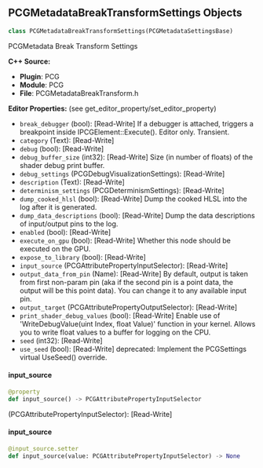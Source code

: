 ## PCGMetadataBreakTransformSettings Objects

```python
class PCGMetadataBreakTransformSettings(PCGMetadataSettingsBase)
```

PCGMetadata Break Transform Settings

**C++ Source:**

- **Plugin**: PCG
- **Module**: PCG
- **File**: PCGMetadataBreakTransform.h

**Editor Properties:** (see get_editor_property/set_editor_property)

- ``break_debugger`` (bool):  [Read-Write] If a debugger is attached, triggers a breakpoint inside IPCGElement::Execute(). Editor only. Transient.
- ``category`` (Text):  [Read-Write]
- ``debug`` (bool):  [Read-Write]
- ``debug_buffer_size`` (int32):  [Read-Write] Size (in number of floats) of the shader debug print buffer.
- ``debug_settings`` (PCGDebugVisualizationSettings):  [Read-Write]
- ``description`` (Text):  [Read-Write]
- ``determinism_settings`` (PCGDeterminismSettings):  [Read-Write]
- ``dump_cooked_hlsl`` (bool):  [Read-Write] Dump the cooked HLSL into the log after it is generated.
- ``dump_data_descriptions`` (bool):  [Read-Write] Dump the data descriptions of input/output pins to the log.
- ``enabled`` (bool):  [Read-Write]
- ``execute_on_gpu`` (bool):  [Read-Write] Whether this node should be executed on the GPU.
- ``expose_to_library`` (bool):  [Read-Write]
- ``input_source`` (PCGAttributePropertyInputSelector):  [Read-Write]
- ``output_data_from_pin`` (Name):  [Read-Write] By default, output is taken from first non-param pin (aka if the second pin is a point data, the output will be this point data). You can change it to any available input pin.
- ``output_target`` (PCGAttributePropertyOutputSelector):  [Read-Write]
- ``print_shader_debug_values`` (bool):  [Read-Write] Enable use of 'WriteDebugValue(uint Index, float Value)' function in your kernel. Allows you to write float values to a buffer for logging on the CPU.
- ``seed`` (int32):  [Read-Write]
- ``use_seed`` (bool):  [Read-Write]
  deprecated: Implement the PCGSettings virtual UseSeed() override.

<a id="unreal.PCGMetadataBreakTransformSettings.input_source"></a>

#### input_source

```python
@property
def input_source() -> PCGAttributePropertyInputSelector
```

(PCGAttributePropertyInputSelector):  [Read-Write]

<a id="unreal.PCGMetadataBreakTransformSettings.input_source"></a>

#### input_source

```python
@input_source.setter
def input_source(value: PCGAttributePropertyInputSelector) -> None
```

<a id="unreal.PCGMetadataBreakVectorSettings"></a>